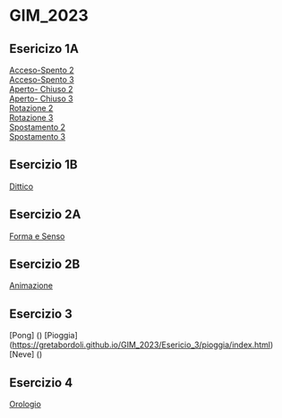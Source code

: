 # GIM_2023

 ## Esericizo 1A   
[Acceso-Spento 2]()  
[Acceso-Spento 3]()  
[Aperto- Chiuso 2]()  
[Aperto- Chiuso 3]()  
[Rotazione 2]()  
[Rotazione 3]()  
[Spostamento 2]()  
[Spostamento 3]() 

## Esercizio 1B  
[Dittico]()  

## Esercizio 2A  
[Forma e Senso]()  

## Esercizio 2B  
[Animazione]()  

## Esercizio 3  
[Pong] ()
[Pioggia] (https://gretabordoli.github.io/GIM_2023/Esericio_3/pioggia/index.html)
[Neve] ()

## Esercizio 4  
[Orologio]()  



